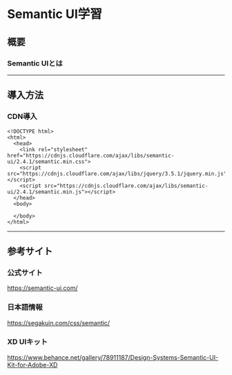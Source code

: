# Semantic UI学習
## 概要
### Semantic UIとは

***

## 導入方法
### CDN導入
```
<!DOCTYPE html>
<html>
  <head>
    <link rel="stylesheet" href="https://cdnjs.cloudflare.com/ajax/libs/semantic-ui/2.4.1/semantic.min.css">
    <script src="https://cdnjs.cloudflare.com/ajax/libs/jquery/3.5.1/jquery.min.js"></script>
    <script src="https://cdnjs.cloudflare.com/ajax/libs/semantic-ui/2.4.1/semantic.min.js"></script>
  </head>
  <body>

  </body>
</html>
```

***

## 参考サイト

### 公式サイト
https://semantic-ui.com/

### 日本語情報
https://segakuin.com/css/semantic/

### XD UIキット
https://www.behance.net/gallery/78911187/Design-Systems-Semantic-UI-Kit-for-Adobe-XD
